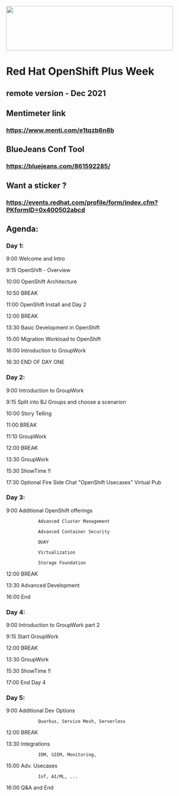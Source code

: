 <img src="https://github.com/alfbach/OCP_Arch/blob/master/logo.png" width="450" height="120">


# Red Hat OpenShift Plus Week
## remote version - Dec 2021

## Mentimeter link

### https://www.menti.com/e1tqzb6n8b

## BlueJeans Conf Tool

### https://bluejeans.com/861592285/

## Want a sticker ?

### https://events.redhat.com/profile/form/index.cfm?PKformID=0x400502abcd

## Agenda:


### Day 1:

9:00		Welcome and Intro

9:15		OpenShift - Overview

10:00		OpenShift Architecture

10:50		BREAK		

11:00		OpenShift Install and Day 2

12:00		BREAK

13:30		Basic Development in OpenShift

15:00		Migration Workload to OpenShift

16:00		Introduction to GroupWork

16:30		END OF DAY ONE

### Day 2:

9:00		Introduction to GroupWork

9:15		Split into BJ Groups and choose a scenarion 	

10:00		Story Telling

11:00		BREAK

11:10		GroupWork

12:00		BREAK

13:30		GroupWork

15:30		ShowTime !!

17:30		Optional Fire Side Chat "OpenShift Usecases" Virtual Pub

### Day 3:

9:00		Additional OpenShift offerings

				Advanced Cluster Management

				Advanced Container Security

				QUAY

				Virtualization

				Storage Foundation

12:00		BREAK

13:30		Advanced Development

16:00		End

### Day 4:

9:00		Introduction to GroupWork part 2

9:15		Start GroupWork 	

12:00		BREAK

13:30		GroupWork

15:30		ShowTime !!

17:00		End Day 4

### Day 5:

9:00		Additional Dev Options

		 		Quarkus, Service Mesh, Serverless

12:00		BREAK

13:30		Integrations

				IDM, SIEM, Monitoring,

15:00		Adv. Usecases

				IoT, AI/ML, ...

16:00		Q&A and End 
